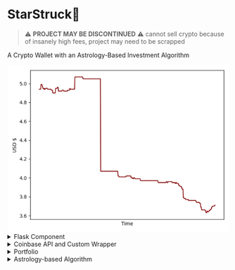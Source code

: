 # StarStruck🚀
> :warning: **PROJECT MAY BE DISCONTINUED** :warning: 
cannot sell crypto because of insanely high fees, project may need to be scrapped


A Crypto Wallet with an Astrology-Based Investment Algorithm 

<div align="center">
<img src='https://github.com/daminals/StarStruck/blob/master/static/graph/Portfolio.png'>
</div>

<details>
<summary>Flask Component</summary>
<h4> Layout of the Application </h4>
<img src="#" /> <br/>
boring explanation boring explanation boring explanation

<br> <h4> JQuery Integration </h4>
boring explanation boring explanation boring explanation

<br> <h4> Easily Expandable Routes </h4>
boring explanation boring explanation boring explanation
<br/>
</details>

<details>
<summary>Coinbase API and Custom Wrapper</summary>
<h4> Buying and Selling </h4> 
boring explanation boring explanation boring explanation

<br> <h4> Custom Wrapper </h4> boring explanation boring explanation boring explanation

<br/>

</details>

<details>
<summary> Portfolio </summary>
<h4> Graphing from Firebase </h4> 
Reading and setting data to and from Firebase Real Time Database and using said data in conjunction with Matplotlib to show current graphs of the Portfolio value over time and the individuals coin values over time
<br/><br/>

</details>

<details>
<summary> Astrology-based Algorithm </summary>
<h4> Work in Progress </h4> 

<br/></details>
